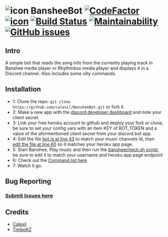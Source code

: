 # ![icon](https://u.teknik.io/znQBF.png) BansheeBot [![CodeFactor](https://www.codefactor.io/repository/github/calexil/bansheebot/badge)](https://www.codefactor.io/repository/github/calexil/bansheebot) [![icon](https://img.shields.io/badge/Heroku-Deployed-8460aa.svg)](https://bansheebot.herokuapp.com/) [![Build Status](https://travis-ci.org/calexil/BansheeBot.svg?branch=master)](https://travis-ci.org/calexil/BansheeBot) [![Maintainability](https://api.codeclimate.com/v1/badges/5cea1da12f8d344b472f/maintainability)](https://codeclimate.com/github/calexil/BansheeBot/maintainability) [![GitHub issues](https://img.shields.io/github/issues/calexil/BansheeBot.svg)](https://github.com/calexil/BansheeBot/issues)


## Intro
A simple bot that reads the song info from the currently playing track in Banshee media player or Rhythmbox media player and displays it in a Discord channel. Also includes some silly commands.

## Installation

* 1: Clone the repo: `git clone https://github.com/calexil/BansheeBot.git` or fork it.
* 2: Make a new app with the [discord developer dashboard](https://discordapp.com/developers/applications/me) and note your client secret.
* 3: Link your free heroku account to github and deploy your fork or clone, be sure to set your config vars with an item KEY of BOT_TOKEN and a value of the aformentioned client secret from your discord bot app.
* 4: Edit the file [bot.js at line 43](https://github.com/calexil/BansheeBot/blob/master/bot.js#L43) to match your music channels Id, then [edit the file at line 60](https://github.com/calexil/BansheeBot/blob/master/bot.js#L60) so it matches your heroku app page.
* 5: Start Banshee, Play music and then run the [bansheecheck.sh script](https://github.com/calexil/BansheeBot/blob/master/bansheecheck.sh), be sure to edit it to match your username and heroku app page endpoint
* 6: Check out the [Command list here](https://github.com/calexil/BansheeBot/blob/master/Commands.md)
* 7: Watch it go. 

## Bug Reporting
### [Submit Issues here](https://github.com/calexil/BansheeBot/issues/new)

## Credits

* [Calexil](https://github.com/calexil)
* [TimboKZ](https://github.com/TimboKZ)

